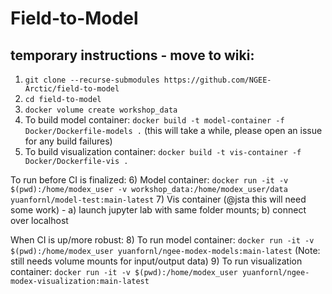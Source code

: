 # Field-to-Model

## temporary instructions - move to wiki:
1) `git clone --recurse-submodules https://github.com/NGEE-Arctic/field-to-model`
2) `cd field-to-model`
3) `docker volume create workshop_data`
4) To build model container: `docker build -t model-container -f Docker/Dockerfile-models .` (this will take a while, please open an issue for any build failures)
5) To build visualization container: `docker build -t vis-container -f Docker/Dockerfile-vis .`

To run before CI is finalized:
6) Model container: `docker run -it -v $(pwd):/home/modex_user -v workshop_data:/home/modex_user/data yuanfornl/model-test:main-latest`
7) Vis container (@jsta this will need some work) - a) launch jupyter lab with same folder mounts; b) connect over localhost

When CI is up/more robust:
8) To run model container: `docker run -it -v $(pwd):/home/modex_user yuanfornl/ngee-modex-models:main-latest`
(Note: still needs volume mounts for input/output data)
9) To run visualization container: `docker run -it -v $(pwd):/home/modex_user yuanfornl/ngee-modex-visualization:main-latest`
